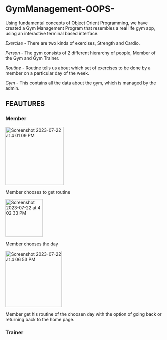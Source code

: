 # GymManagement-OOPS-

Using fundamental concepts of Object Orient Programming, we have created a Gym Management Program that resembles a real life gym app, using an interactive terminal based interface.

*Exercise* - There are two kinds of exercises, Strength and Cardio.

*Person* - The gym consists of 2 different hierarchy of people, Member of the Gym and Gym Trainer.

*Routine* - Routine tells us about which set of exercises to be done by a member on a particular day of the week.

*Gym* - This contains all the data about the gym, which is managed by the admin.

## FEAUTURES ##

### Member ###

<img width="186" alt="Screenshot 2023-07-22 at 4 01 09 PM" src="https://github.com/aryaparab/GymManagement-OOPS-/assets/128788463/6eaf6c00-3fb6-46e7-b0e7-a9dab3ececca">

Member chooses to get routine



<img width="119" alt="Screenshot 2023-07-22 at 4 02 33 PM" src="https://github.com/aryaparab/GymManagement-OOPS-/assets/128788463/3535203f-8ca0-4def-9398-3de9b9ab6601">

Member chooses the day


<img width="180" alt="Screenshot 2023-07-22 at 4 06 53 PM" src="https://github.com/aryaparab/GymManagement-OOPS-/assets/128788463/ff01fd1a-71d6-48bd-8a1e-e5021b4ab374">


Member get his routine of the choosen day with the option of going back or returning back to the home page.

### Trainer ###


